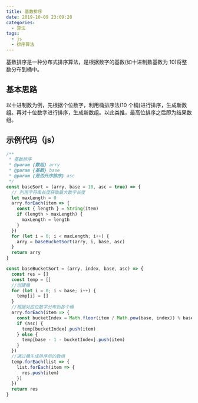 ```yaml
---
title: 基数排序
date: 2019-10-09 23:09:28
categories:
  - 算法
tags:
  - js
  - 排序算法
---
```


基数排序是一种分布式排序算法，是根据数字的基数(如十进制数基数为 10)将整数分布到桶中。

<!-- more -->

## 基本思路

以十进制数为例，先根据个位数字，利用桶排序法(10 个桶)进行排序，生成新数组。再对十位数字进行排序，生成新数组。以此类推，最高位排序之后即为结果数组。

## 示例代码（js）

```js
/**
 * 基数排序
 * @param {数组} arry
 * @param {基数} base
 * @param {是否升序排序} asc
 */
const baseSort = (arry, base = 10, asc = true) => {
  // 利用字符串长度获取最大数字长度
  let maxLength = 0
  arry.forEach(item => {
    const { length } = String(item)
    if (length > maxLength) {
      maxLength = length
    }
  })
  for (let i = 0; i < maxLength; i++) {
    arry = baseBucketSort(arry, i, base, asc)
  }
  return arry
}

const baseBucketSort = (arry, index, base, asc) => {
  const res = []
  const temp = []
  //创建桶
  for (let i = 0; i < base; i++) {
    temp[i] = []
  }
  //根据对应位数字分布到各个桶
  arry.forEach(item => {
    const bucketIndex = Math.floor(item / Math.pow(base, index)) % base
    if (asc) {
      temp[bucketIndex].push(item)
    } else {
      temp[base - 1 - bucketIndex].push(item)
    }
  })
  //通过桶生成排序后的数组
  temp.forEach(list => {
    list.forEach(item => {
      res.push(item)
    })
  })
  return res
}
```
